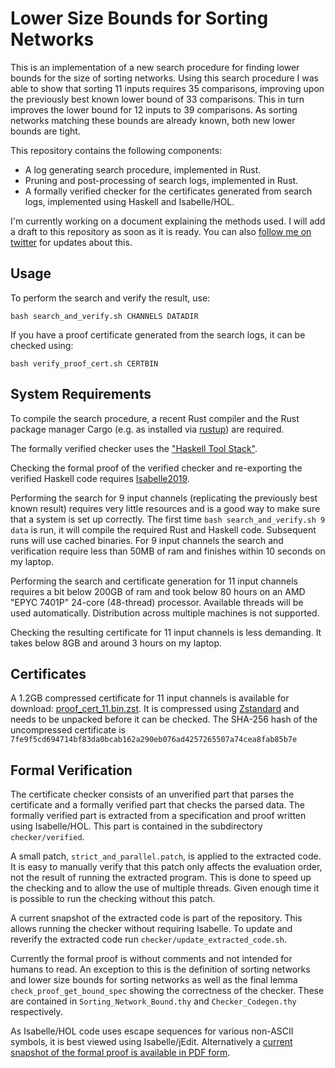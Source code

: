 # Lower Size Bounds for Sorting Networks

This is an implementation of a new search procedure for finding lower bounds
for the size of sorting networks. Using this search procedure I was able to
show that sorting 11 inputs requires 35 comparisons, improving upon the
previously best known lower bound of 33 comparisons. This in turn improves the
lower bound for 12 inputs to 39 comparisons. As sorting networks matching these
bounds are already known, both new lower bounds are tight.

This repository contains the following components:

  * A log generating search procedure, implemented in Rust.
  * Pruning and post-processing of search logs, implemented in Rust.
  * A formally verified checker for the certificates generated from search
    logs, implemented using Haskell and Isabelle/HOL.

I'm currently working on a document explaining the methods used. I will add a
draft to this repository as soon as it is ready. You can also [follow me on
twitter][twitter] for updates about this.

## Usage

To perform the search and verify the result, use:

```
bash search_and_verify.sh CHANNELS DATADIR
```

If you have a proof certificate generated from the search logs, it can be
checked using:

```
bash verify_proof_cert.sh CERTBIN
```

## System Requirements

To compile the search procedure, a recent Rust compiler and the Rust package
manager Cargo (e.g. as installed via [rustup]) are
required.

The formally verified checker uses the ["Haskell Tool Stack"][stack].

Checking the formal proof of the verified checker and re-exporting the verified
Haskell code requires [Isabelle2019][isabelle].

Performing the search for 9 input channels (replicating the previously best
known result) requires very little resources and is a good way to make sure
that a system is set up correctly. The first time `bash search_and_verify.sh 9
data` is run, it will compile the required Rust and Haskell code. Subsequent
runs will use cached binaries. For 9 input channels the search and verification
require less than 50MB of ram and finishes within 10 seconds on my laptop.

Performing the search and certificate generation for 11 input channels requires
a bit below 200GB of ram and took below 80 hours on an AMD "EPYC 7401P" 24-core
(48-thread) processor. Available threads will be used automatically.
Distribution across multiple machines is not supported.

Checking the resulting certificate for 11 input channels is less demanding. It
takes below 8GB and around 3 hours on my laptop.

## Certificates

A 1.2GB compressed certificate for 11 input channels is available for download:
[proof_cert_11.bin.zst][cert11]. It is compressed using [Zstandard][zst] and
needs to be unpacked before it can be checked. The SHA-256 hash of the
uncompressed certificate is
`7fe9f5cd694714bf83da0bcab162a290eb076ad4257265507a74cea8fab85b7e`

## Formal Verification

The certificate checker consists of an unverified part that parses the
certificate and a formally verified part that checks the parsed data. The
formally verified part is extracted from a specification and proof written
using Isabelle/HOL. This part is contained in the subdirectory
`checker/verified`.

A small patch, `strict_and_parallel.patch`, is applied to the extracted code. It
is easy to manually verify that this patch only affects the evaluation order,
not the result of running the extracted program. This is done to speed up the
checking and to allow the use of multiple threads. Given enough time it is
possible to run the checking without this patch.

A current snapshot of the extracted code is part of the repository. This allows
running the checker without requiring Isabelle. To update and reverify the
extracted code run `checker/update_extracted_code.sh`.

Currently the formal proof is without comments and not intended for humans to
read. An exception to this is the definition of sorting networks and lower size
bounds for sorting networks as well as the final lemma
`check_proof_get_bound_spec` showing the correctness of the checker. These are
contained in `Sorting_Network_Bound.thy` and `Checker_Codegen.thy`
respectively.

As Isabelle/HOL code uses escape sequences for various non-ASCII symbols, it is
best viewed using Isabelle/jEdit. Alternatively a [current snapshot of the
formal proof is available in PDF form][document.pdf].

[rustup]: https://rustup.rs/
[stack]: https:/haskellstack.org
[isabelle]: https://isabelle.in.tum.de/
[cert11]: https://files.jix.one/sortnetopt/proof_cert_11.bin.zst
[zst]: https://facebook.github.io/zstd/
[document.pdf]: https://files.jix.one/sortnetopt/document.pdf
[twitter]: https://twitter.com/jix_
